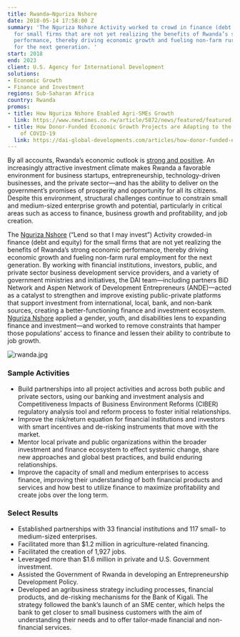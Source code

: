 ```yaml
---
title: Rwanda—Nguriza Nshore
date: 2018-05-14 17:58:00 Z
summary: 'The Nguriza Nshore Activity worked to crowd in finance (debt and equity)
  for small firms that are not yet realizing the benefits of Rwanda’s strong economic
  performance, thereby driving economic growth and fueling non-farm rural employment
  for the next generation. '
start: 2018
end: 2023
client: U.S. Agency for International Development
solutions:
- Economic Growth
- Finance and Investment
regions: Sub-Saharan Africa
country: Rwanda
promos:
- title: How Nguriza Nshore Enabled Agri-SMEs Growth
  link: https://www.newtimes.co.rw/article/5872/news/featured/featured-how-nguriza-nshore-enabled-agri-smes-growth
- title: How Donor-Funded Economic Growth Projects are Adapting to the Challenges
    of COVID-19
  link: https://dai-global-developments.com/articles/how-donor-funded-economic-growth-projects-are-adapting-to-the-challenges-of-covid-19
---
```


By all accounts, Rwanda’s economic outlook is [strong and positive](https://www.dai.com/news/dai-set-to-launch-usaid-small-business-growth-program-in-rwanda). An increasingly attractive investment climate makes Rwanda a favorable environment for business startups, entrepreneurship, technology-driven businesses, and the private sector—and has the ability to deliver on the government’s promises of prosperity and opportunity for all its citizens. Despite this environment, structural challenges continue to constrain small and medium-sized enterprise growth and potential, particularly in critical areas such as access to finance, business growth and profitability, and job creation.  

The [Nguriza Nshore](http://www.ngurizanshore.rw/) (“Lend so that I may invest”) Activity crowded-in finance (debt and equity) for the small firms that are not yet realizing the benefits of Rwanda’s strong economic performance, thereby driving economic growth and fueling non-farm rural employment for the next generation. By working with financial institutions, investors, public, and private sector business development service providers, and a variety of government ministries and initiatives, the DAI team—including partners BiD Network and Aspen Network of Development Entrepreneurs (ANDE)—acted as a catalyst to strengthen and improve existing public-private platforms that support investment from international, local, bank, and non-bank sources, creating a better-functioning finance and investment ecosystem. [Nguriza Nshore](https://www.cnbcafrica.com/videos/2019/03/18/understanding-the-nguriza-nshore-project/) applied a gender, youth, and disabilities lens to expanding finance and investment—and worked to remove constraints that hamper those populations’ access to finance and lessen their ability to contribute to job growth. 

![rwanda.jpg](/uploads/rwanda.jpg)

### Sample Activities 

* Build partnerships into all project activities and across both public and private sectors, using our banking and investment analysis and Competitiveness Impacts of Business Environment Reforms (CIBER) regulatory analysis tool and reform process to foster initial relationships. 
* Improve the risk/return equation for financial institutions and investors with smart incentives and de-risking instruments that move with the market.
* Mentor local private and public organizations within the broader investment and finance ecosystem to effect systemic change, share new approaches and global best practices, and build enduring relationships.
* Improve the capacity of small and medium enterprises to access finance, improving their understanding of both financial products and services and how best to utilize finance to maximize profitability and create jobs over the long term.

### Select Results

* Established partnerships with 33 financial institutions and 117 small- to medium-sized enterprises.
* Facilitated more than $1.2 million in agriculture-related financing.
* Facilitated the creation of 1,927 jobs.
* Leveraged more than $1.6 million in private and U.S. Government investment.
* Assisted the Government of Rwanda in developing an Entrepreneurship Development Policy.
* Developed an agribusiness strategy including processes, financial products, and de-risking mechanisms for the Bank of Kigali. The strategy followed the bank’s launch of an SME center, which helps the bank to get closer to small business customers with the aim of understanding their needs and to offer tailor-made financial and non-financial services.